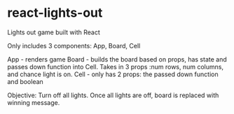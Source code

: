 # react-lights-out
Lights out game built with React

Only includes 3 components: App, Board, Cell

App - renders game
Board - builds the board based on props, has state and passes down function into Cell. Takes in 3 props :num rows, num columns, and chance light is on.
Cell - only has 2 props: the passed down function and boolean

Objective: Turn off all lights. Once all lights are off, board is replaced with winning message.
